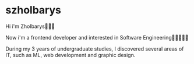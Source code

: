﻿# szholbarys
Hi i'm Zholbarys🏄🏻‍♂️   

Now i'm a frontend developer and interested in Software Engineering👨🏻‍💻🎯💸

During my 3 years of undergraduate studies, I discovered several areas of IT, such as ML, web development and graphic design.
